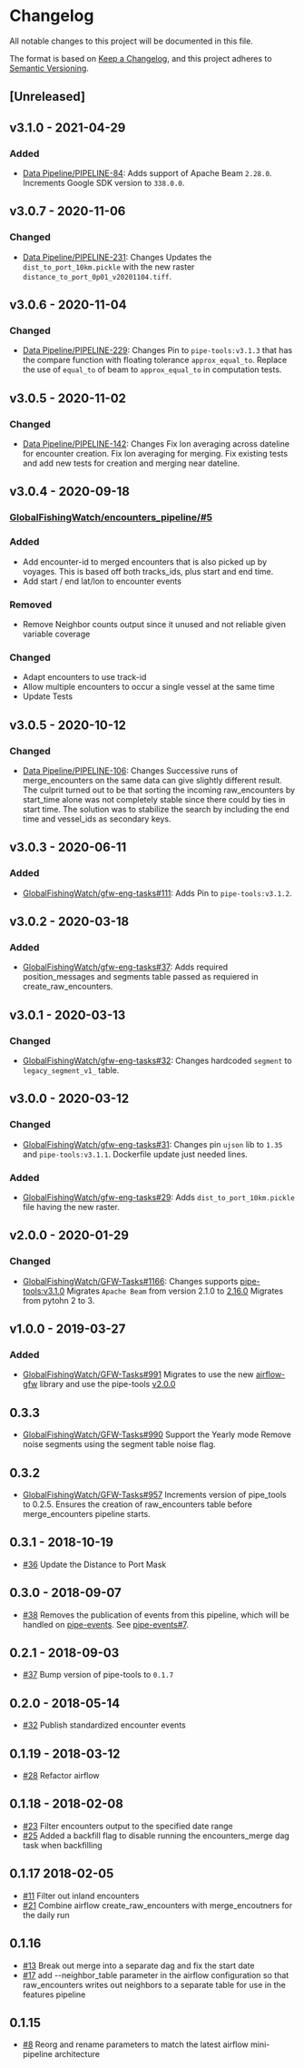 # Changelog

All notable changes to this project will be documented in this file.

The format is based on [Keep a
Changelog](https://keepachangelog.com/en/1.0.0/), and this project adheres to
[Semantic Versioning](https://semver.org/spec/v2.0.0.html).

## [Unreleased]

## v3.1.0 - 2021-04-29

### Added

* [Data Pipeline/PIPELINE-84](https://globalfishingwatch.atlassian.net/browse/PIPELINE-84): Adds
  support of Apache Beam `2.28.0`.
  Increments Google SDK version to `338.0.0`.

## v3.0.7 - 2020-11-06

### Changed

* [Data Pipeline/PIPELINE-231](https://globalfishingwatch.atlassian.net/browse/PIPELINE-231): Changes
  Updates the `dist_to_port_10km.pickle` with the new raster `distance_to_port_0p01_v20201104.tiff`.

## v3.0.6 - 2020-11-04

### Changed

* [Data Pipeline/PIPELINE-229](https://globalfishingwatch.atlassian.net/browse/PIPELINE-229): Changes
  Pin to `pipe-tools:v3.1.3` that has the compare function with floating tolerance `approx_equal_to`.
  Replace the use of `equal_to` of beam to `approx_equal_to` in computation tests.

## v3.0.5 - 2020-11-02

### Changed

* [Data Pipeline/PIPELINE-142](https://globalfishingwatch.atlassian.net/browse/PIPELINE-142): Changes
  Fix lon averaging across dateline for encounter creation.
  Fix lon averaging for merging.
  Fix existing tests and add new tests for creation and merging near dateline.

## v3.0.4 - 2020-09-18

### [GlobalFishingWatch/encounters_pipeline/#5](https://github.com/GlobalFishingWatch/encounters_pipeline/pull/5)

### Added
 
* Add encounter-id to merged encounters that is also picked up by voyages.
  This is based off both tracks_ids, plus start and end time.
* Add start / end lat/lon to encounter events

### Removed

* Remove Neighbor counts output since it unused and not reliable given variable coverage

### Changed

* Adapt encounters to use track-id
* Allow multiple encounters to occur a single vessel at the same time
* Update Tests

## v3.0.5 - 2020-10-12

### Changed

* [Data Pipeline/PIPELINE-106](https://globalfishingwatch.atlassian.net/browse/PIPELINE-106): Changes
  Successive runs of merge_encounters on the same data can give slightly
  different result.  The culprit turned out to be that sorting the incoming
  raw_encounters by start_time alone was not completely stable since there
  could by ties in start time. The solution was to stabilize the search by
  including the end time and vessel_ids as secondary keys.

## v3.0.3 - 2020-06-11

### Added

* [GlobalFishingWatch/gfw-eng-tasks#111](https://github.com/GlobalFishingWatch/gfw-eng-tasks/issues/111): Adds
  Pin to `pipe-tools:v3.1.2`.

## v3.0.2 - 2020-03-18

### Added

* [GlobalFishingWatch/gfw-eng-tasks#37](https://github.com/GlobalFishingWatch/gfw-eng-tasks/issues/37): Adds
  required position_messages and segments table passed as requiered in create_raw_encounters.

## v3.0.1 - 2020-03-13

### Changed

* [GlobalFishingWatch/gfw-eng-tasks#32](https://github.com/GlobalFishingWatch/gfw-eng-tasks/issues/32): Changes
  hardcoded `segment` to `legacy_segment_v1_` table.

## v3.0.0 - 2020-03-12

### Changed

* [GlobalFishingWatch/gfw-eng-tasks#31](https://github.com/GlobalFishingWatch/gfw-eng-tasks/issues/31): Changes
  pin `ujson` lib to `1.35` and `pipe-tools:v3.1.1`.
  Dockerfile update just needed lines.

### Added

* [GlobalFishingWatch/gfw-eng-tasks#29](https://github.com/GlobalFishingWatch/gfw-eng-tasks/issues/29): Adds
  `dist_to_port_10km.pickle` file having the new raster.


## v2.0.0 - 2020-01-29

### Changed

* [GlobalFishingWatch/GFW-Tasks#1166](https://github.com/GlobalFishingWatch/GFW-Tasks/issues/1166): Changes
  supports [pipe-tools:v3.1.0](https://github.com/GlobalFishingWatch/pipe-tools/releases/tag/v3.1.0)
  Migrates `Apache Beam` from version 2.1.0 to [2.16.0](https://github.com/apache/beam/tree/v2.16.0)
  Migrates from pytohn 2 to 3.

## v1.0.0 - 2019-03-27

### Added

* [GlobalFishingWatch/GFW-Tasks#991](https://github.com/GlobalFishingWatch/GFW-Tasks/issues/991)
  Migrates to use the new [airflow-gfw](https://github.com/GlobalFishingWatch/airflow-gfw) library and use the pipe-tools [v2.0.0](https://github.com/GlobalFishingWatch/pipe-tools/releases/tag/v2.0.0)

## 0.3.3

* [GlobalFishingWatch/GFW-Tasks#990](https://github.com/GlobalFishingWatch/GFW-Tasks/issues/990)
  Support the Yearly mode
  Remove noise segments using the segment table noise flag.

## 0.3.2

* [GlobalFishingWatch/GFW-Tasks#957](https://github.com/GlobalFishingWatch/GFW-Tasks/issues/957)
  Increments version of pipe_tools to 0.2.5.
  Ensures the creation of raw_encounters table before merge_encounters pipeline starts.

## 0.3.1 - 2018-10-19

* [#36](https://github.com/GlobalFishingWatch/encounters_pipeline/pull/36)
  Update the Distance to Port Mask

## 0.3.0 - 2018-09-07

* [#38](https://github.com/GlobalFishingWatch/encounters_pipeline/pull/38)
  Removes the publication of events from this pipeline, which will be handled on [pipe-events](https://github.com/globalfishingwatch/pipe-events). See [pipe-events#7](https://github.com/GlobalFishingWatch/pipe-events/pull/7).


## 0.2.1 - 2018-09-03

* [#37](https://github.com/GlobalFishingWatch/encounters_pipeline/pull/37)
  Bump version of pipe-tools to `0.1.7`

## 0.2.0 - 2018-05-14

* [#32](https://github.com/GlobalFishingWatch/encounters_pipeline/pull/32)
  Publish standardized encounter events


## 0.1.19 - 2018-03-12

* [#28](https://github.com/GlobalFishingWatch/encounters_pipeline/pull/28)
  Refactor airflow


## 0.1.18 - 2018-02-08

* [#23](https://github.com/GlobalFishingWatch/encounters_pipeline/pull/23)
  Filter encounters output to the specified date range
* [#25](https://github.com/GlobalFishingWatch/encounters_pipeline/pull/25)
  Added a backfill flag to disable running the encounters_merge dag task when backfilling


## 0.1.17 2018-02-05

* [#11](https://github.com/GlobalFishingWatch/encounters_pipeline/pull/11)
  Filter out inland encounters
* [#21](https://github.com/GlobalFishingWatch/encounters_pipeline/pull/21)
  Combine airflow create_raw_encounters with merge_encoutners for the daily run


## 0.1.16

* [#13](https://github.com/GlobalFishingWatch/encounters_pipeline/pull/13)
  Break out merge into a separate dag and fix the start date
* [#17](https://github.com/GlobalFishingWatch/encounters_pipeline/pull/17)
  add --neighbor_table parameter in the airflow configuration so that raw_encounters
  writes out neighbors to a separate table for use in the features pipeline


## 0.1.15

* [#8](https://github.com/GlobalFishingWatch/encounters_pipeline/pull/8)
  Reorg and rename parameters to match the latest airflow mini-pipeline architecture
